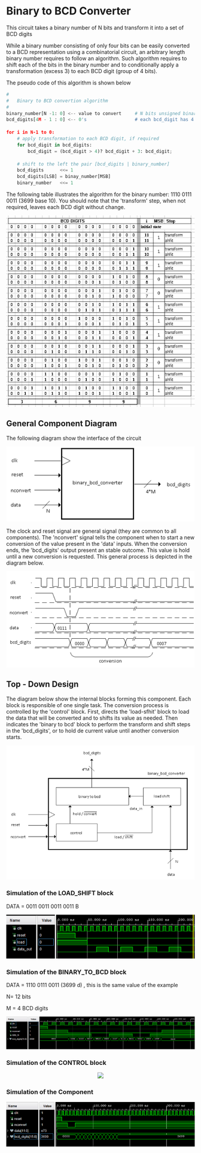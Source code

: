 # Binary to BCD Converter

This circuit takes a binary number of N bits and transform it into a set of BCD digits

While a binary number consisting of only four bits can be easily converted to a BCD representation using a combinatorial circuit, an arbitrary length binary number requires to follow an algorithm. Such algorithm requires to shift each of the bits in the binary number and to conditionally apply a transformation (excess 3) to each BCD digit (group of 4 bits).

The pseudo code of this algorithm is shown below

````python
#
# 	Binary to BCD convertion algorithm
#
binary_number[N -1: 0] <-- value to convert     # N bits unsigned binary number
bcd_digits[4M - 1 : 0] <-- 0's                  # each bcd_digit has 4 bits

for i in N-1 to 0:
    # apply transformation to each BCD digit, if required
    for bcd_digit in bcd_digits:
        bcd_digit = (bcd_digit > 4)? bcd_digit + 3: bcd_digit;

    # shift to the left the pair [bcd_digits | binary_number]
    bcd_digits      <<= 1
    bcd_digits[LSB] = binay_number[MSB]
    binary_number   <<= 1
````



The following table illustrates the algorithm for the binary number: 1110 0111 0011 (3699 base 10). You should note that the 'transform' step, when not required, leaves each BCD digit without change.

<p align="center"><img src="https://raw.githubusercontent.com/g2marco/vhdl/main/binary_to_bcd_converter/resources/images/paper_example.png" /></p>


## General Component Diagram

The following diagram show the interface of the circuit



<p align="center"><img src="https://raw.githubusercontent.com/g2marco/vhdl/main/binary_to_bcd_converter/resources/images/component_interface.png" />




The clock and reset signal are general signal (they are common to all components). The 'nconvert' signal tells the component when to start a new conversion of the value present in the 'data' inputs. When the conversion ends, the 'bcd_digits' output present an stable outcome. This value is hold until a new conversion is requested. This general process is depicted in the diagram below. 

<p align="center"><img src="https://raw.githubusercontent.com/g2marco/vhdl/main/binary_to_bcd_converter/resources/images/interface_waveforms.png" /></p>

## Top - Down Design

The diagram below show the internal blocks forming this component. Each block is responsible of one single task. The conversion process is controlled by the 'control' block. First, directs the 'load-sfhit' block to load the data that will be converted and to shifts its value as needed. Then indicates the 'binary to bcd' block to perform the transform and shift steps in the 'bcd_digits', or to hold de current value until another conversion starts.

<p align="center"><img src="https://raw.githubusercontent.com/g2marco/vhdl/main/binary_to_bcd_converter/resources/images/block_diagram.png" /></p>



### Simulation of the LOAD_SHIFT block

DATA = 0011 0011 0011 0011 B 

<p align="center"><img src="https://raw.githubusercontent.com/g2marco/vhdl/main/binary_to_bcd_converter/resources/images/simulation_load_shift.png" /></p>



### Simulation of the BINARY_TO_BCD block

DATA = 1110 0111 0011 (3699 d) , this is the same value of the example

N= 12 bits

M = 4 BCD digits 

<p align="center"><img src="https://raw.githubusercontent.com/g2marco/vhdl/main/binary_to_bcd_converter/resources/images/simulation_binary_to_bcd.png" /></p>



### Simulation of the CONTROL block

<p align="center"><img src="https://raw.githubusercontent.com/g2marco/vhdl/main/binary_to_bcd_converter/resources/images/simulation_control.png" /></p>


### Simulation of the Component

<p align="center"><img src="https://raw.githubusercontent.com/g2marco/vhdl/main/binary_to_bcd_converter/resources/images/simulation_binary_bcd_converter.png" /></p>